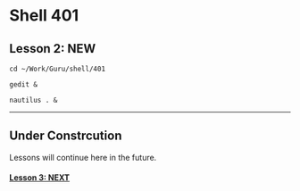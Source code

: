 # Shell 401
## Lesson 2: NEW

`cd ~/Work/Guru/shell/401`

`gedit &`

`nautilus . &`
___

## Under Constrcution
Lessons will continue here in the future.

#### [Lesson 3: NEXT](https://github.com/inkVerb/guru/blob/master/401-shell/Lesson-03.md)
